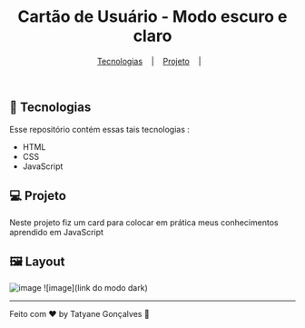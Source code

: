 <h1 align="center"> Cartão de Usuário - Modo escuro e claro </h1>
    <p  align="center">
        <a href="#-tecnologias">Tecnologias</a> &nbsp;&nbsp;&nbsp;|&nbsp;&nbsp;&nbsp;
        <a href="#-projeto">Projeto</a> &nbsp;&nbsp;&nbsp;|&nbsp;&nbsp;&nbsp;
    </p>


<br>

## 🚀 Tecnologias

Esse repositório contém essas tais tecnologias :

- HTML
- CSS
- JavaScript

## 💻 Projeto

Neste projeto fiz um card para colocar em prática meus conhecimentos aprendido em JavaScript

## 🖼️ Layout

![image](https://tatyanepgoncalves.github.io/User-card/)
![image](link do modo dark)












<hr>

Feito com ♥ by Tatyane Gonçalves :wave: 

